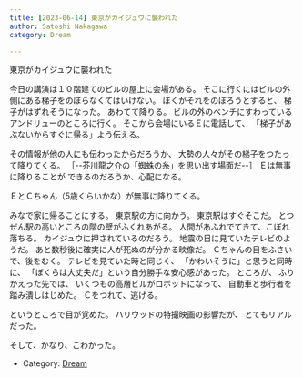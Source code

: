 ```yaml
---
title: [2023-06-14] 東京がカイジュウに襲われた
author: Satoshi Nakagawa
category: Dream

---
```


東京がカイジュウに襲われた

 今日の講演は１０階建てのビルの屋上に会場がある。
そこに行くにはビルの外側にある梯子をのぼらなくてはいけない。
ぼくがそれをのぼろうとすると、
梯子がはずれそうになった。
あわてて降りる。
ビルの外のベンチにすわっているアンドリューのところに行く。
そこから会場にいるＥに電話して、
「梯子があぶないからすぐに帰る」よう伝える。

 その情報が他の人にも伝わったからだろうか、
大勢の人々がその梯子をつたって降りてくる。
［--芥川龍之介の「蜘蛛の糸」を思い出す場面だ--］
Ｅは無事に降りることが
できるのだろうか、心配になる。

 ＥとＣちゃん（5歳くらいかな）が無事に降りてくる。

 みなで家に帰ることにする。
東京駅の方に向かう。
東京駅はすぐそこだ。
とつぜん駅の高いところの階の壁がふくれあがる。
人間があふれでてきて、こぼれ落ちる。
カイジュウに押されているのだろう。
地震の日に見ていたテレビのようだ。
あと数秒後に確実に人が死ぬのが分かる映像だ。
Ｃちゃんの目をふさいで、後をむく。
テレビを見ていた時と同じく、
「かわいそうに」と思うと同時に、
「ぼくらは大丈夫だ」という自分勝手な安心感があった。
ところが、
ふりかえった先では、
いくつもの高層ビルがロボットになって、
自動車と歩行者を踏み潰しはじめた。
Ｃをつれて、逃げる。

 というところで目が覚めた。
ハリウッドの特撮映画の影響だが、
とてもリアルだった。

 そして、かなり、こわかった。

- Category: [Dream](https://merapano.github.io/categories.html#Dream)


